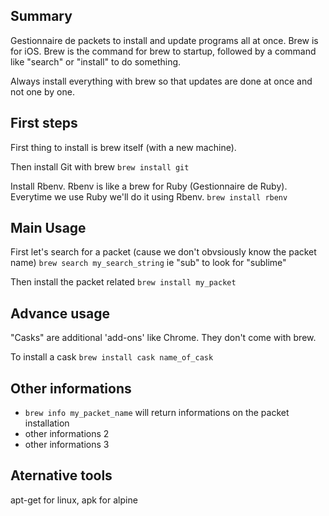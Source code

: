 ## Summary

Gestionnaire de packets to install and update programs all at once. Brew is for iOS. Brew is the  command for brew to startup, followed by a command like "search" or "install" to do something.

Always install everything with brew so that updates are done at once and not one by one.
  
## First steps

First thing to install is brew itself (with a new machine).

Then install Git with brew
`brew install git`

Install Rbenv. Rbenv is like a brew for Ruby (Gestionnaire de Ruby). Everytime we use Ruby we'll do it using Rbenv.
`brew install rbenv`


## Main Usage

First let's search for a packet (cause we don't obvsiously know the packet name)
`brew search my_search_string` ie "sub" to look for "sublime"

Then install the packet related
`brew install my_packet`


## Advance usage

"Casks" are additional 'add-ons' like Chrome. They don't come with brew.

To install a cask
`brew install cask name_of_cask`

## Other informations

* `brew info my_packet_name` will return informations on the packet installation
* other informations 2
* other informations 3

## Aternative tools

apt-get for linux, apk for alpine
